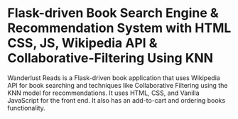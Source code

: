 # Flask-driven Book Search Engine & Recommendation System with HTML CSS, JS, Wikipedia API & Collaborative-Filtering Using KNN
Wanderlust Reads is a Flask-driven book application that uses Wikipedia API for book searching and techniques like Collaborative Filtering using the KNN model for recommendations. It uses HTML, CSS, and Vanilla JavaScript for the front end. It also has an add-to-cart and ordering books functionality.
